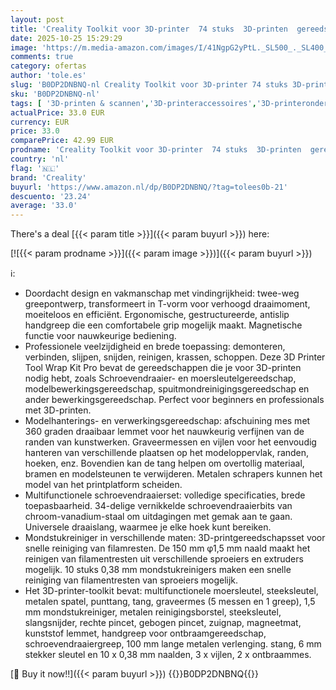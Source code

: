 ```yaml
---
layout: post
title: 'Creality Toolkit voor 3D-printer  74 stuks  3D-printen  gereedschap  wikkelkit  montage/verwijdering/filamentsnijset  3D-printeraccessoires voor alle FDM-printers  reiniging  afwerkingsafdrukken'
date: 2025-10-25 15:29:29
image: 'https://m.media-amazon.com/images/I/41NgpG2yPtL._SL500_._SL400_.jpg'
comments: true
category: ofertas
author: 'tole.es'
slug: 'B0DP2DNBNQ-nl Creality Toolkit voor 3D-printer 74 stuks 3D-printen...'
sku: 'B0DP2DNBNQ-nl'
tags: [ '3D-printen & scannen','3D-printeraccessoires','3D-printeronderdelen & 3D-printeraccessoires','Zakelijk, industrie & wetenschap','creality','🇳🇱', ]
actualPrice: 33.0 EUR
currency: EUR
price: 33.0
comparePrice: 42.99 EUR
prodname: 'Creality Toolkit voor 3D-printer  74 stuks  3D-printen  gereedschap  wikkelkit  montage/verwijdering/filamentsnijset  3D-printeraccessoires voor alle FDM-printers  reiniging  afwerkingsafdrukken'
country: 'nl'
flag: '🇳🇱'
brand: 'Creality'
buyurl: 'https://www.amazon.nl/dp/B0DP2DNBNQ/?tag=tolees0b-21'
descuento: '23.24'
average: '33.0'
---
```


There's a deal [{{< param title >}}]({{< param buyurl >}})  here:

[![{{< param prodname >}}]({{< param image >}})]({{< param buyurl >}})

ℹ️:

- Doordacht design en vakmanschap met vindingrijkheid: twee-weg greepontwerp, transformeert in T-vorm voor verhoogd draaimoment, moeiteloos en efficiënt. Ergonomische, gestructureerde, antislip handgreep die een comfortabele grip mogelijk maakt. Magnetische functie voor nauwkeurige bediening.
- Professionele veelzijdigheid en brede toepassing: demonteren, verbinden, slijpen, snijden, reinigen, krassen, schoppen. Deze 3D Printer Tool Wrap Kit Pro bevat de gereedschappen die je voor 3D-printen nodig hebt, zoals Schroevendraaier- en moersleutelgereedschap, modelbewerkingsgereedschap, spuitmondreinigingsgereedschap en ander bewerkingsgereedschap. Perfect voor beginners en professionals met 3D-printen.
- Modelhanterings- en verwerkingsgereedschap: afschuining mes met 360 graden draaibaar lemmet voor het nauwkeurig verfijnen van de randen van kunstwerken. Graveermessen en vijlen voor het eenvoudig hanteren van verschillende plaatsen op het modeloppervlak, randen, hoeken, enz. Bovendien kan de tang helpen om overtollig materiaal, bramen en modelsteunen te verwijderen. Metalen schrapers kunnen het model van het printplatform scheiden.
- Multifunctionele schroevendraaierset: volledige specificaties, brede toepasbaarheid. 34-delige vernikkelde schroevendraaierbits van chroom-vanadium-staal om uitdagingen met gemak aan te gaan. Universele draaislang, waarmee je elke hoek kunt bereiken.
- Mondstukreiniger in verschillende maten: 3D-printgereedschapsset voor snelle reiniging van filamresten. De 150 mm φ1,5 mm naald maakt het reinigen van filamentresten uit verschillende sproeiers en extruders mogelijk. 10 stuks 0,38 mm mondstukreinigers maken een snelle reiniging van filamentresten van sproeiers mogelijk.
- Het 3D-printer-toolkit bevat: multifunctionele moersleutel, steeksleutel, metalen spatel, punttang, tang, graveermes (5 messen en 1 greep), 1,5 mm mondstukreiniger, metalen reinigingsborstel, steeksleutel, slangsnijder, rechte pincet, gebogen pincet, zuignap, magneetmat, kunststof lemmet, handgreep voor ontbraamgereedschap, schroevendraaiergreep, 100 mm lange metalen verlenging. stang, 6 mm stekker sleutel en 10 x 0,38 mm naalden, 3 x vijlen, 2 x ontbraammes.

[🛒 Buy it now!!]({{< param buyurl >}})
{{<world>}}B0DP2DNBNQ{{</world>}}
